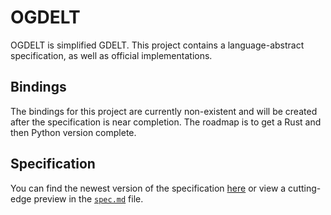 # OGDELT

OGDELT is simplified GDELT. This project contains a language-abstract specification, as well as official implementations. 

## Bindings

The bindings for this project are currently non-existent and will be created after the specification is near completion. The roadmap is to get a Rust and then Python version complete.

## Specification

You can find the newest version of the specification [here]() or view a cutting-edge preview in the [`spec.md`](./spec.md) file.

<!-- TODO: link for spec view -->
